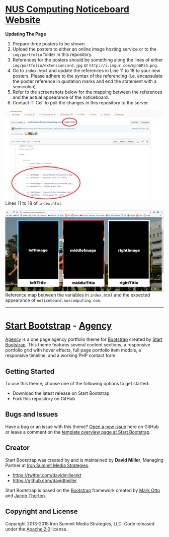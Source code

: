 # [NUS Computing Noticeboard Website](http://noticeboard.nuscomputing.com/)

__Updating The Page__

1. Prepare three posters to be shown.
2. Upload the posters to either an online image hosting service or to the `img/portfolio` folder in this repository.
3. References for the posters should be something along the lines of either `img/portfolio/extensioncord.jpg` or `http://i.imgur.com/nphAPzG.png`.
4. Go to `index.html` and update the references in Line 11 to 18 to your new posters. Please adhere to the syntax of the referencing (i.e. encapsulate the poster reference in quotation marks and end the statement with a semicolon).
5. Refer to the screenshots below for the mapping between the references and the actual appearance of the noticeboard.
6. Contact IT Cell to pull the changes in this repository to the server.

![index.html](img/noticeboard.nuscomputing.index.PNG)
Lines 11 to 18 of `index.html`

![noticeboard.nuscomputing.com](img/noticeboard.nuscomputing.PNG)
Reference map between the variables in `index.html` and the expected appearance of `noticeboard.nuscomputing.com`.


------------------------


# [Start Bootstrap](http://startbootstrap.com/) - [Agency](http://startbootstrap.com/template-overviews/agency/)

[Agency](http://startbootstrap.com/template-overviews/agency/) is a one page agency portfolio theme for [Bootstrap](http://getbootstrap.com/) created by [Start Bootstrap](http://startbootstrap.com/). This theme features several content sections, a responsive portfolio grid with hover effects, full page portfolio item modals, a responsive timeline, and a working PHP contact form.

## Getting Started

To use this theme, choose one of the following options to get started:
* Download the latest release on Start Bootstrap
* Fork this repository on GitHub

## Bugs and Issues

Have a bug or an issue with this theme? [Open a new issue](https://github.com/IronSummitMedia/startbootstrap-agency/issues) here on GitHub or leave a comment on the [template overview page at Start Bootstrap](http://startbootstrap.com/template-overviews/agency/).

## Creator

Start Bootstrap was created by and is maintained by **David Miller**, Managing Partner at [Iron Summit Media Strategies](http://www.ironsummitmedia.com/).

* https://twitter.com/davidmillerskt
* https://github.com/davidtmiller

Start Bootstrap is based on the [Bootstrap](http://getbootstrap.com/) framework created by [Mark Otto](https://twitter.com/mdo) and [Jacob Thorton](https://twitter.com/fat).

## Copyright and License

Copyright 2013-2015 Iron Summit Media Strategies, LLC. Code released under the [Apache 2.0](https://github.com/IronSummitMedia/startbootstrap-agency/blob/gh-pages/LICENSE) license.
